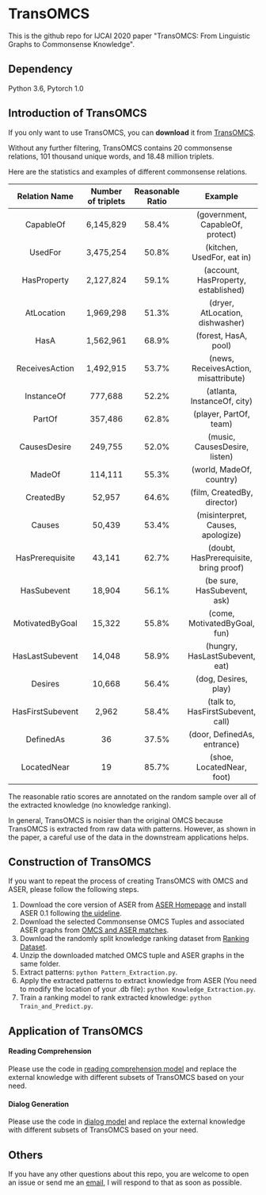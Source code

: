 # TransOMCS


This is the github repo for IJCAI 2020 paper "TransOMCS: From Linguistic Graphs to Commonsense Knowledge".

## Dependency

Python 3.6, Pytorch 1.0


## Introduction of TransOMCS

If you only want to use TransOMCS, you can **download** it from [TransOMCS](https://hkustconnect-my.sharepoint.com/:u:/g/personal/hzhangal_connect_ust_hk/EVeNd_qvealEiTi7gs0Xu6sBbPIZI5ncD7Z1MBMdOz5CXw?e=E2Rtn0).

Without any further filtering, TransOMCS contains 20 commonsense relations, 101 thousand unique words, and 18.48 million triplets.

Here are the statistics and examples of different commonsense relations.

| Relation Name | Number of triplets | Reasonable Ratio | Example|
| :---: | :---: | :---: | :---:|
| CapableOf | 6,145,829 | 58.4% | (government, CapableOf, protect) |
| UsedFor | 3,475,254 | 50.8% | (kitchen, UsedFor, eat in) |
| HasProperty | 2,127,824 | 59.1% | (account, HasProperty, established) |
| AtLocation | 1,969,298 | 51.3% | (dryer, AtLocation, dishwasher) |
| HasA | 1,562,961 | 68.9% | (forest, HasA, pool) |
| ReceivesAction | 1,492,915 | 53.7% | (news, ReceivesAction, misattribute) |
| InstanceOf | 777,688 | 52.2% | (atlanta, InstanceOf, city) |
| PartOf | 357,486 | 62.8% | (player, PartOf, team) |
| CausesDesire | 249,755 | 52.0% | (music, CausesDesire, listen) |
| MadeOf | 114,111 | 55.3% | (world, MadeOf, country) |
| CreatedBy | 52,957 | 64.6% | (film, CreatedBy, director) |
| Causes | 50,439 | 53.4% | (misinterpret, Causes, apologize) |
| HasPrerequisite | 43,141 | 62.7% | (doubt, HasPrerequisite, bring proof) |
| HasSubevent | 18,904 | 56.1% | (be sure, HasSubevent, ask) |
| MotivatedByGoal | 15,322 | 55.8% | (come, MotivatedByGoal, fun) |
| HasLastSubevent | 14,048 | 58.9% | (hungry, HasLastSubevent, eat) |
| Desires | 10,668 | 56.4% | (dog, Desires, play) |
| HasFirstSubevent | 2,962 | 58.4% | (talk to, HasFirstSubevent, call) |
| DefinedAs | 36 | 37.5% | (door, DefinedAs, entrance) |
| LocatedNear | 19 | 85.7% | (shoe, LocatedNear, foot) |

The reasonable ratio scores are annotated on the random sample over all of the extracted knowledge (no knowledge ranking). 

In general, TransOMCS is noisier than the original OMCS because TransOMCS is extracted from raw data with patterns. However, as shown in the paper, a careful use of the data in the downstream applications helps.


## Construction of TransOMCS

If you want to repeat the process of creating TransOMCS with OMCS and ASER, please follow the following steps.

1. Download the core version of ASER from [ASER Homepage](https://hkust-knowcomp.github.io/ASER/) and install ASER 0.1 following [the uideline](https://github.com/HKUST-KnowComp/ASER/blob/master/ASER.ipynb).
2. Download the selected Commonsense OMCS Tuples and associated ASER graphs from [OMCS and ASER matches](https://hkustconnect-my.sharepoint.com/:u:/g/personal/hzhangal_connect_ust_hk/EfFZFamzsmdKozyrU0-TtXsBDbStkt_FmPyeFM2kT-K9FQ?e=noAb7u).
3. Download the randomly split knowledge ranking dataset from [Ranking Dataset](https://hkustconnect-my.sharepoint.com/:u:/g/personal/hzhangal_connect_ust_hk/Efc7NeRYSVpHqcGuflDU3uoBRPaks4Mz1kG_R9OUwviPLw?e=oJB3yA).
4. Unzip the downloaded matched OMCS tuple and ASER graphs in the same folder.
5. Extract patterns: `python Pattern_Extraction.py`.
6. Apply the extracted patterns to extract knowledge from ASER (You need to modify the location of your .db file): `python Knowledge_Extraction.py`.
7. Train a ranking model to rank extracted knowledge: `python Train_and_Predict.py`.


## Application of TransOMCS


#### Reading Comprehension
Please use the code in [reading comprehension model](https://github.com/intfloat/commonsense-rc) and replace the external knowledge with different subsets of TransOMCS based on your need.

#### Dialog Generation
Please use the code in [dialog model](https://github.com/HKUST-KnowComp/ASER/tree/master/experiment/Dialogue) and replace the external knowledge with different subsets of TransOMCS based on your need.



## Others
If you have any other questions about this repo, you are welcome to open an issue or send me an [email](mailto:hzhangal@cse.ust.hk), I will respond to that as soon as possible.